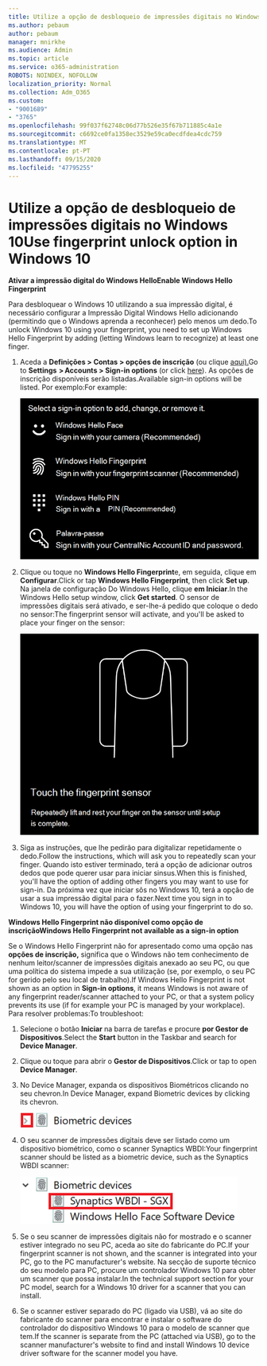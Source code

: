 ```yaml
---
title: Utilize a opção de desbloqueio de impressões digitais no Windows 10
ms.author: pebaum
author: pebaum
manager: mnirkhe
ms.audience: Admin
ms.topic: article
ms.service: o365-administration
ROBOTS: NOINDEX, NOFOLLOW
localization_priority: Normal
ms.collection: Adm_O365
ms.custom:
- "9001689"
- "3765"
ms.openlocfilehash: 99f037f62748c06d77b526e35f67b711885c4a1e
ms.sourcegitcommit: c6692ce0fa1358ec3529e59ca0ecdfdea4cdc759
ms.translationtype: MT
ms.contentlocale: pt-PT
ms.lasthandoff: 09/15/2020
ms.locfileid: "47795255"
---
```

# <a name="use-fingerprint-unlock-option-in-windows-10"></a><span data-ttu-id="942bf-102">Utilize a opção de desbloqueio de impressões digitais no Windows 10</span><span class="sxs-lookup"><span data-stu-id="942bf-102">Use fingerprint unlock option in Windows 10</span></span>

<span data-ttu-id="942bf-103">**Ativar a impressão digital do Windows Hello**</span><span class="sxs-lookup"><span data-stu-id="942bf-103">**Enable Windows Hello Fingerprint**</span></span>

<span data-ttu-id="942bf-104">Para desbloquear o Windows 10 utilizando a sua impressão digital, é necessário configurar a Impressão Digital Windows Hello adicionando (permitindo que o Windows aprenda a reconhecer) pelo menos um dedo.</span><span class="sxs-lookup"><span data-stu-id="942bf-104">To unlock Windows 10 using your fingerprint, you need to set up Windows Hello Fingerprint by adding (letting Windows learn to recognize) at least one finger.</span></span> 

1. <span data-ttu-id="942bf-105">Aceda a **Definições > Contas > opções de inscrição** (ou clique [aqui).](ms-settings:signinoptions?activationSource=GetHelp)</span><span class="sxs-lookup"><span data-stu-id="942bf-105">Go to **Settings  > Accounts > Sign-in options** (or click [here](ms-settings:signinoptions?activationSource=GetHelp)).</span></span> <span data-ttu-id="942bf-106">As opções de inscrição disponíveis serão listadas.</span><span class="sxs-lookup"><span data-stu-id="942bf-106">Available sign-in options will be listed.</span></span> <span data-ttu-id="942bf-107">Por exemplo:</span><span class="sxs-lookup"><span data-stu-id="942bf-107">For example:</span></span>

    ![Opções de inscrição.](media/sign-in-options.png)

2. <span data-ttu-id="942bf-109">Clique ou toque no **Windows Hello Fingerprint**e, em seguida, clique em **Configurar**.</span><span class="sxs-lookup"><span data-stu-id="942bf-109">Click or tap **Windows Hello Fingerprint**, then click **Set up**.</span></span> <span data-ttu-id="942bf-110">Na janela de configuração Do Windows Hello, clique **em Iniciar**.</span><span class="sxs-lookup"><span data-stu-id="942bf-110">In the Windows Hello setup window, click **Get started**.</span></span> <span data-ttu-id="942bf-111">O sensor de impressões digitais será ativado, e ser-lhe-á pedido que coloque o dedo no sensor:</span><span class="sxs-lookup"><span data-stu-id="942bf-111">The fingerprint sensor will activate, and you'll be asked to place your finger on the sensor:</span></span>

   ![Sensor de impressões digitais.](media/fingerprint-sensor.png)

3. <span data-ttu-id="942bf-113">Siga as instruções, que lhe pedirão para digitalizar repetidamente o dedo.</span><span class="sxs-lookup"><span data-stu-id="942bf-113">Follow the instructions, which will ask you to repeatedly scan your finger.</span></span> <span data-ttu-id="942bf-114">Quando isto estiver terminado, terá a opção de adicionar outros dedos que pode querer usar para iniciar sinsus.</span><span class="sxs-lookup"><span data-stu-id="942bf-114">When this is finished, you'll have the option of adding other fingers you may want to use for sign-in.</span></span> <span data-ttu-id="942bf-115">Da próxima vez que iniciar sôs no Windows 10, terá a opção de usar a sua impressão digital para o fazer.</span><span class="sxs-lookup"><span data-stu-id="942bf-115">Next time you sign in to Windows 10, you will have the option of using your fingerprint to do so.</span></span>

<span data-ttu-id="942bf-116">**Windows Hello Fingerprint não disponível como opção de inscrição**</span><span class="sxs-lookup"><span data-stu-id="942bf-116">**Windows Hello Fingerprint not available as a sign-in option**</span></span>

<span data-ttu-id="942bf-117">Se o Windows Hello Fingerprint não for apresentado como uma opção nas **opções de inscrição,** significa que o Windows não tem conhecimento de nenhum leitor/scanner de impressões digitais anexado ao seu PC, ou que uma política do sistema impede a sua utilização (se, por exemplo, o seu PC for gerido pelo seu local de trabalho).</span><span class="sxs-lookup"><span data-stu-id="942bf-117">If Windows Hello Fingerprint is not shown as an option in **Sign-in options**, it means Windows is not aware of any fingerprint reader/scanner attached to your PC, or that a system policy prevents its use (if for example your PC is managed by your workplace).</span></span> <span data-ttu-id="942bf-118">Para resolver problemas:</span><span class="sxs-lookup"><span data-stu-id="942bf-118">To troubleshoot:</span></span> 

1. <span data-ttu-id="942bf-119">Selecione o botão **Iniciar** na barra de tarefas e procure **por Gestor de Dispositivos**.</span><span class="sxs-lookup"><span data-stu-id="942bf-119">Select the **Start** button in the Taskbar and search for **Device Manager**.</span></span>

2. <span data-ttu-id="942bf-120">Clique ou toque para abrir o **Gestor de Dispositivos**.</span><span class="sxs-lookup"><span data-stu-id="942bf-120">Click or tap to open **Device Manager**.</span></span>

3. <span data-ttu-id="942bf-121">No Device Manager, expanda os dispositivos Biométricos clicando no seu chevron.</span><span class="sxs-lookup"><span data-stu-id="942bf-121">In Device Manager, expand Biometric devices by clicking its chevron.</span></span>

   ![Dispositivos biométricos.](media/biometric-devices.png)

4. <span data-ttu-id="942bf-123">O seu scanner de impressões digitais deve ser listado como um dispositivo biométrico, como o scanner Synaptics WBDI:</span><span class="sxs-lookup"><span data-stu-id="942bf-123">Your fingerprint scanner should be listed as a biometric device, such as the Synaptics WBDI scanner:</span></span>

   ![Dispositivos biométricos.](media/biometric-devices-expanded.png)

5. <span data-ttu-id="942bf-125">Se o seu scanner de impressões digitais não for mostrado e o scanner estiver integrado no seu PC, aceda ao site do fabricante do PC.</span><span class="sxs-lookup"><span data-stu-id="942bf-125">If your fingerprint scanner is not shown, and the scanner is integrated into your PC, go to the PC manufacturer's website.</span></span> <span data-ttu-id="942bf-126">Na secção de suporte técnico do seu modelo para PC, procure um controlador Windows 10 para obter um scanner que possa instalar.</span><span class="sxs-lookup"><span data-stu-id="942bf-126">In the technical support section for your PC model, search for a Windows 10 driver for a scanner that you can install.</span></span>

6. <span data-ttu-id="942bf-127">Se o scanner estiver separado do PC (ligado via USB), vá ao site do fabricante do scanner para encontrar e instalar o software do controlador do dispositivo Windows 10 para o modelo de scanner que tem.</span><span class="sxs-lookup"><span data-stu-id="942bf-127">If the scanner is separate from the PC (attached via USB), go to the scanner manufacturer's website to find and install Windows 10 device driver software for the scanner model you have.</span></span>
